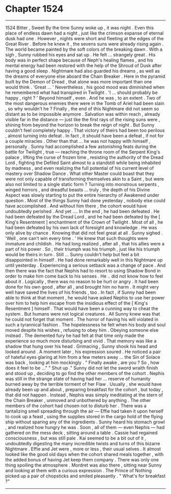 
# Chapter 1524


---

1524 Bitter , Sweet
By the time Sunny woke up , it was night .
Even this place of endless dawn had a night , just like the crimson expanse of eternal dusk had one . However , nights were short and fleeting at the edges of the Great River .
Before he knew it , the sevens suns were already rising again .
The world became painted by the soft colors of the breaking dawn .
With a sigh , Sunny rubbed his eyes and sat up .
He felt … strangely great . His body was in perfect shape because of Neph's healing flames , and his mental energy had been restored with the help of the Shroud of Dusk after having a good sleep .
Nightmare had also guarded his dreams , as well as the dreams of everyone else aboard the Chain Breaker . Here in the pyramid built by the Demon of Dread , that alone was more important than one would think .
'Great … '
Nevertheless , his good mood was diminished when he remembered what had transpired in Twilight .
'I ... should probably be happy , right ? '
Beyond himself , even .
And he was , to an extent . Two of the most dangerous enemies there were in the Tomb of Ariel had been slain , so why wouldn't he ? Finally , the end of this Nightmare did not seem so distant as to be impossible anymore . Salvation was within reach , already visible far in the distance — just like the first rays of the rising suns were , shining from beyond the horizon to break the reign of night .
But Sunny couldn't feel completely happy . That victory of theirs had been too perilous , almost turning into defeat . In fact , it should have been a defeat , if not for a couple miracles .
Other than that … he was not happy with himself , personally .
Sunny had accomplished a few astonishing feats during the battle for Twilight , true — reaching the throne room of the Serpent King's palace , lifting the curse of frozen time , resisting the authority of the Dread Lord , fighting the Defiled Saint almost to a standstill while being inhabited by madness , and even realizing the full potential of his current level of mastery over Shadow Dance .
What other Master could boast that they were not only capable of transforming themselves akin to a Saint , but were also not limited to a single static form ? Turning into monstrous serpents , winged horrors , and dreadful beasts … truly , the depth of his Divine Aspect was slowly starting to put the entire hierarchy of Awakened under question .
Most of the things Sunny had done yesterday , nobody else could have accomplished . And without him there , the cohort would have undoubtedly perished .
And yet ….
In the end , he had been defeated . He had been defeated by the Dread Lord , and he had been defeated by the [ King's Resentment ] enchantment of the Crown of Twilight . Most of all , he had been defeated by his own lack of foresight and knowledge . He was only alive by chance .
Knowing that did not feel great at all .
Sunny sighed .
'Well , one can't win every time . '
He knew that such thoughts were immature and childish . He had long realized , after all , that his allies were a part of his power . So , their triumph was his triumph , just like his triumph would be theirs in turn . Still ... Sunny couldn't help but feel a bit disappointed in himself . He had done remarkably well in this Nightmare up until yesterday . Experiencing a serious setback was a change of pace .
And then there was the fact that Nephis had to resort to using Shadow Bond in order to make him come back to his senses .
He .. did not know how to feel about it .
Logically , there was no reason to be hurt or angry . It had been done for his own good , after all , and brought him no harm . It might very well have saved the lives of his friends , too . In fact , if Sunny had been able to think at that moment , he would have asked Nephis to use her power over him to help him escape from the insidious effect of the [ King's Resentment ] himself . That would have been a cunning way to cheat the system .
But humans were not logical creatures .
All Sunny knew was that he could not forget that moment . The horror of having his will violated in such a tyrannical fashion . The hopelessness he felt when his body and soul moved despite his wishes , refusing to obey him . Obeying someone else instead . The demented fury he had felt at that time only made the experience so much more disturbing and vivid .
That memory was like a shadow that hung over his head .
Grimacing , Sunny shook his head and looked around .
A moment later , his expression soured . He noticed a pair of hateful eyes glaring at him from a few meters away … the Sin of Solace was back , looking at him mockingly .
" Finally awake , are you ? So , how does it feel to be …"
" Shut up ."
Sunny did not let the sword wraith finish and stood up , deciding to go find the other members of the cohort .
Nephis was still in the strange state of having had her … reserve of humanity burned away by the terrible torment of her Flaw . Usually , she would have already been up and about , preparing breakfast for the cohort , but today , that did not happen . Instead , Nephis was simply meditating at the stern of the Chain Breaker , unmoved and unbothered by anything .
The other members of the cohort had chosen not to disturb her . There was a tantalizing smell spreading through the air — Effie had taken it upon herself to cook up a feast , using the supplies stored in the cargo hold of the flying ship without sparing any of the ingredients .
Sunny heard his stomach growl , and realized how hungry he was .
Soon , all of them — even Nephis — had gathered on the mess deck , sitting around a table .
Cassie had regained consciousness , but was still pale . Kai seemed to be a bit out of it , undoubtedly digesting the many incredible twists and turns of this bizarre Nightmare . Effie and Jet were , more or less , their usual selves .
It almost looked like the good old days when the cohort shared meals together , with the added bonus of having Jet keep them company .
There was only one thing spoiling the atmosphere .
Mordret was also there , sitting near Sunny and looking at them with a curious expression .
The Prince of Nothing picked up a pair of chopsticks and smiled pleasantly .
" What's for breakfast ?"

---

